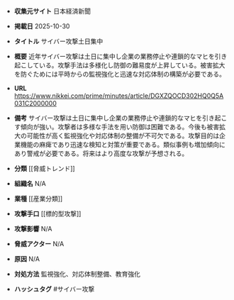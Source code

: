 - **収集元サイト**
日本経済新聞

- **掲載日**
2025-10-30

- **タイトル**
サイバー攻撃土日集中

- **概要**
近年サイバー攻撃は土日に集中し企業の業務停止や連鎖的なマヒを引き起こしている。攻撃手法は多様化し防御の難易度が上昇している。被害拡大を防ぐためには平時からの監視強化と迅速な対応体制の構築が必要である。

- **URL**
https://www.nikkei.com/prime/minutes/article/DGXZQOCD302HQ0Q5A031C2000000

- **備考**
サイバー攻撃は土日に集中し企業の業務停止や連鎖的なマヒを引き起こす傾向が強い。攻撃者は多様な手法を用い防御は困難である。今後も被害拡大の可能性が高く監視強化や対応体制の整備が不可欠である。攻撃目的は企業機能の麻痺であり迅速な検知と対策が重要である。類似事例も増加傾向にあり警戒が必要である。将来はより高度な攻撃が予想される。

- **分類**
[[脅威トレンド]]

- **組織名**
N/A

- **業種**
[[産業分類]]

- **攻撃手口**
[[標的型攻撃]]

- **攻撃影響**
N/A

- **脅威アクター**
N/A

- **原因**
N/A

- **対処方法**
監視強化、対応体制整備、教育強化

- **ハッシュタグ**
#サイバー攻撃
